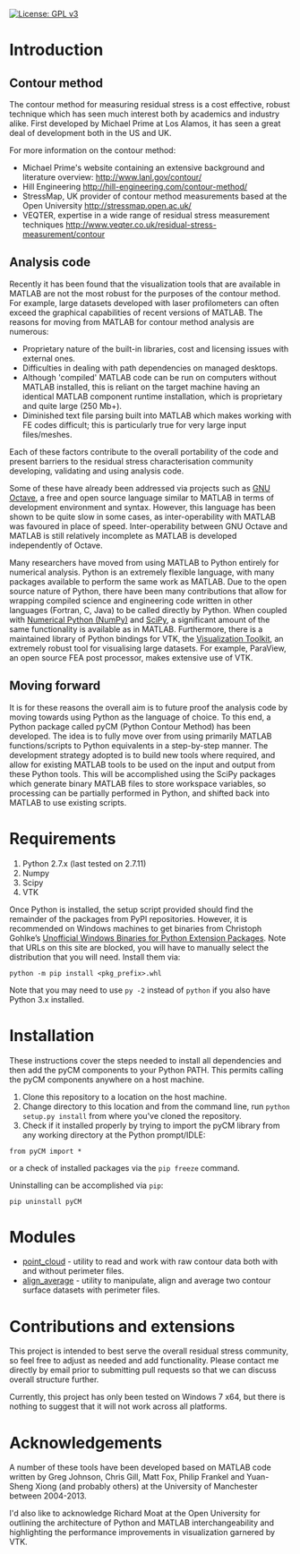 [![License: GPL v3](https://img.shields.io/badge/License-GPL%20v3-blue.svg)](http://www.gnu.org/licenses/gpl-3.0) 
# Introduction

## Contour method
The contour method for measuring residual stress is a cost effective, robust technique which has seen much interest both by academics and industry alike. First developed by Michael Prime at Los Alamos, it has seen a great deal of development both in the US and UK.

For more information on the contour method:
* Michael Prime's website containing an extensive background and literature overview: http://www.lanl.gov/contour/
* Hill Engineering http://hill-engineering.com/contour-method/
* StressMap, UK provider of contour method measurements based at the Open University http://stressmap.open.ac.uk/
* VEQTER, expertise in a wide range of residual stress measurement techniques http://www.veqter.co.uk/residual-stress-measurement/contour

## Analysis code
Recently it has been found that the visualization tools that are available in MATLAB are not the most robust for the purposes of the contour method. For example, large datasets developed with laser profilometers can often exceed the graphical capabilities of recent versions of MATLAB. The reasons for moving from MATLAB for contour method analysis are numerous:

* Proprietary nature of the built-in libraries, cost and licensing issues with external ones.
* Difficulties in dealing with path dependencies on managed desktops.
* Although 'compiled' MATLAB code can be run on computers without MATLAB installed, this is reliant on the target machine having an identical MATLAB component runtime installation, which is proprietary and quite large (250 Mb+).
* Diminished text file parsing built into MATLAB which makes working with FE codes difficult; this is particularly true for very large input files/meshes.

Each of these factors contribute to the overall portability of the code and present barriers to the residual stress characterisation community developing, validating and using analysis code.

Some of these have already been addressed via projects such as [GNU Octave](https://www.gnu.org/software/octave/), a free and open source language similar to MATLAB in terms of development environment and syntax. However, this language has been shown to be quite slow in some cases, as inter-operability with MATLAB was favoured in place of speed. Inter-operability between GNU Octave and MATLAB is still relatively incomplete as MATLAB is developed independently of Octave.

Many researchers have moved from using MATLAB to Python entirely for numerical analysis. Python is an extremely flexible language, with many packages available to perform the same work as MATLAB. Due to the open source nature of Python, there have been many contributions that allow for wrapping compiled science and engineering code written in other languages (Fortran, C, Java) to be called directly by Python. When coupled with [Numerical Python (NumPy)](http://www.numpy.org/)  and [SciPy](http://www.vtk.org/overview/), a significant amount of the same functionality is available as in MATLAB. Furthermore, there is a maintained library of Python bindings for VTK, the [Visualization Toolkit](http://www.scipy.org/), an extremely robust tool for visualising large datasets. For example, ParaView, an open source FEA post processor, makes extensive use of VTK.

## Moving forward
It is for these reasons the overall aim is to future proof the analysis code by moving towards using Python as the language of choice. To this end, a Python package called pyCM (Python Contour Method) has been developed. The idea is to fully move over from using primarily MATLAB functions/scripts to Python equivalents in a step-by-step manner. The development strategy adopted is to build new tools where required, and allow for existing MATLAB tools to be used on the input and output from these Python tools. This will be accomplished using the SciPy packages which generate binary MATLAB files to store workspace variables, so processing can be partially performed in Python, and shifted back into MATLAB to use existing scripts.

# Requirements

1. Python 2.7.x (last tested on 2.7.11)
2. Numpy
3. Scipy
4. VTK

Once Python is installed, the setup script provided should find the remainder of the packages from PyPI repositories. However, it is recommended on Windows machines to get binaries from Christoph Gohlke’s [Unofficial Windows Binaries for Python Extension Packages](http://www.lfd.uci.edu/~gohlke/pythonlibs/). Note that URLs on this site are blocked, you will have to manually select the distribution that you will need. Install them via:

~~~
python -m pip install <pkg_prefix>.whl
~~~

Note that you may need to use `py -2` instead of `python` if you also have Python 3.x installed.

# Installation

These instructions cover the steps needed to install all dependencies and then add the pyCM components to your Python PATH. This permits calling the pyCM components anywhere on a host machine.

1. Clone this repository to a location on the host machine.
2. Change directory to this location and from the command line, run `python setup.py install` from where you've cloned the repository.
3. Check if it installed properly by trying to import the pyCM library from any working directory at the Python prompt/IDLE:
~~~
from pyCM import *
~~~
or a check of installed packages via the `pip freeze` command.

Uninstalling can be accomplished via `pip`:
~~~
pip uninstall pyCM
~~~

# Modules

* [point_cloud](pyCM/doc/point_cloudREADME.md) - utility to read and work with raw contour data both with and without perimeter files.
* [align_average](pyCM/doc/align_averageREADME.md) - utility to manipulate, align and average two contour surface datasets with perimeter files.

# Contributions and extensions
This project is intended to best serve the overall residual stress community, so feel free to adjust as needed and add functionality. Please contact me directly by email prior to submitting pull requests so that we can discuss overall structure further.

Currently, this project has only been tested on Windows 7 x64, but there is nothing to suggest that it will not work across all platforms.

# Acknowledgements
A number of these tools have been developed based on MATLAB code written by Greg Johnson, Chris Gill, Matt Fox, Philip Frankel and Yuan-Sheng Xiong (and probably others) at the University of Manchester between 2004-2013.

I'd also like to acknowledge Richard Moat at the Open University for outlining the architecture of Python and MATLAB interchangeability and highlighting the performance improvements in visualization garnered by VTK.